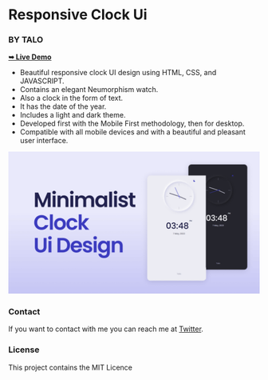 # Responsive Clock Ui
### BY TALO

<a href="https://alphaotuken.github.io/clock-ui/"><strong>➥ Live Demo</strong></a>

- Beautiful responsive clock UI design using HTML, CSS, and JAVASCRIPT.
- Contains an elegant Neumorphism watch.
- Also a clock in the form of text.
- It has the date of the year.
- Includes a light and dark theme.
- Developed first with the Mobile First methodology, then for desktop.
- Compatible with all mobile devices and with a beautiful and pleasant user interface.

![Clock ui](/preview.png)

### Contact

If you want to contact with me you can reach me at [Twitter](https://www.twitter.com/taloisik).

### License

This project contains the MIT Licence 
